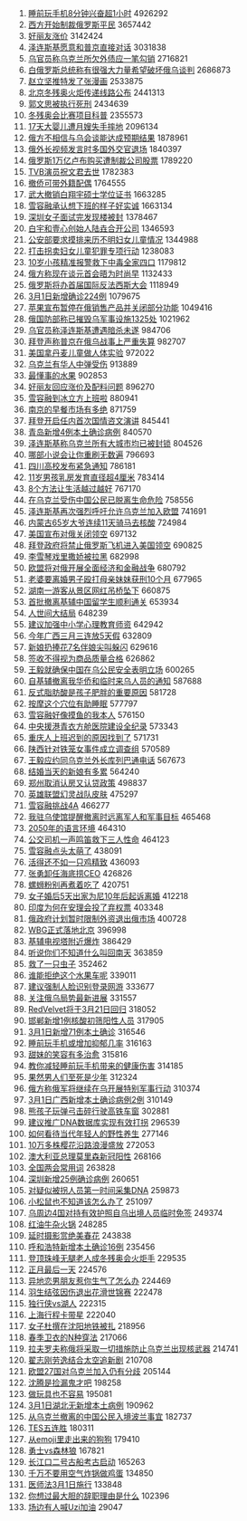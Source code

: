 1. [睡前玩手机8分钟兴奋超1小时](https://s.weibo.com//weibo?q=%E7%9D%A1%E5%89%8D%E7%8E%A9%E6%89%8B%E6%9C%BA8%E5%88%86%E9%92%9F%E5%85%B4%E5%A5%8B%E8%B6%851%E5%B0%8F%E6%97%B6&Refer=top) 4926292
2. [西方开始制裁俄罗斯平民](https://s.weibo.com//weibo?q=%23%E8%A5%BF%E6%96%B9%E5%BC%80%E5%A7%8B%E5%88%B6%E8%A3%81%E4%BF%84%E7%BD%97%E6%96%AF%E5%B9%B3%E6%B0%91%23&Refer=top) 3657442
3. [好丽友涨价](https://s.weibo.com//weibo?q=%E5%A5%BD%E4%B8%BD%E5%8F%8B%E6%B6%A8%E4%BB%B7&Refer=top) 3142424
4. [泽连斯基愿意和普京直接对话](https://s.weibo.com//weibo?q=%23%E6%B3%BD%E8%BF%9E%E6%96%AF%E5%9F%BA%E6%84%BF%E6%84%8F%E5%92%8C%E6%99%AE%E4%BA%AC%E7%9B%B4%E6%8E%A5%E5%AF%B9%E8%AF%9D%23&Refer=top) 3031838
5. [乌官员称乌克兰所欠外债应一笔勾销](https://s.weibo.com//weibo?q=%23%E4%B9%8C%E5%AE%98%E5%91%98%E7%A7%B0%E4%B9%8C%E5%85%8B%E5%85%B0%E6%89%80%E6%AC%A0%E5%A4%96%E5%80%BA%E5%BA%94%E4%B8%80%E7%AC%94%E5%8B%BE%E9%94%80%23&Refer=top) 2716821
6. [白俄罗斯总统称有很强大力量希望破坏俄乌谈判](https://s.weibo.com//weibo?q=%23%E7%99%BD%E4%BF%84%E7%BD%97%E6%96%AF%E6%80%BB%E7%BB%9F%E7%A7%B0%E6%9C%89%E5%BE%88%E5%BC%BA%E5%A4%A7%E5%8A%9B%E9%87%8F%E5%B8%8C%E6%9C%9B%E7%A0%B4%E5%9D%8F%E4%BF%84%E4%B9%8C%E8%B0%88%E5%88%A4%23&Refer=top) 2686873
7. [赵立坚推特发了张漫画](https://s.weibo.com//weibo?q=%23%E8%B5%B5%E7%AB%8B%E5%9D%9A%E6%8E%A8%E7%89%B9%E5%8F%91%E4%BA%86%E5%BC%A0%E6%BC%AB%E7%94%BB%23&Refer=top) 2533875
8. [北京冬残奥火炬传递线路公布](https://s.weibo.com//weibo?q=%23%E5%8C%97%E4%BA%AC%E5%86%AC%E6%AE%8B%E5%A5%A5%E7%81%AB%E7%82%AC%E4%BC%A0%E9%80%92%E7%BA%BF%E8%B7%AF%E5%85%AC%E5%B8%83%23&Refer=top) 2441313
9. [郭文思被执行死刑](https://s.weibo.com//weibo?q=%23%E9%83%AD%E6%96%87%E6%80%9D%E8%A2%AB%E6%89%A7%E8%A1%8C%E6%AD%BB%E5%88%91%23&Refer=top) 2434639
10. [冬残奥会比赛项目科普](https://s.weibo.com//weibo?q=%23%E5%86%AC%E6%AE%8B%E5%A5%A5%E4%BC%9A%E6%AF%94%E8%B5%9B%E9%A1%B9%E7%9B%AE%E7%A7%91%E6%99%AE%23&Refer=top) 2355573
11. [17天大婴儿遭月嫂失手摔地](https://s.weibo.com//weibo?q=%2317%E5%A4%A9%E5%A4%A7%E5%A9%B4%E5%84%BF%E9%81%AD%E6%9C%88%E5%AB%82%E5%A4%B1%E6%89%8B%E6%91%94%E5%9C%B0%23&Refer=top) 2096134
12. [俄方不相信与乌会谈能达成预期结果](https://s.weibo.com//weibo?q=%23%E4%BF%84%E6%96%B9%E4%B8%8D%E7%9B%B8%E4%BF%A1%E4%B8%8E%E4%B9%8C%E4%BC%9A%E8%B0%88%E8%83%BD%E8%BE%BE%E6%88%90%E9%A2%84%E6%9C%9F%E7%BB%93%E6%9E%9C%23&Refer=top) 1878961
13. [俄外长视频发言时多国外交官退场](https://s.weibo.com//weibo?q=%23%E4%BF%84%E5%A4%96%E9%95%BF%E8%A7%86%E9%A2%91%E5%8F%91%E8%A8%80%E6%97%B6%E5%A4%9A%E5%9B%BD%E5%A4%96%E4%BA%A4%E5%AE%98%E9%80%80%E5%9C%BA%23&Refer=top) 1840397
14. [俄罗斯1万亿卢布购买遭制裁公司股票](https://s.weibo.com//weibo?q=%23%E4%BF%84%E7%BD%97%E6%96%AF1%E4%B8%87%E4%BA%BF%E5%8D%A2%E5%B8%83%E8%B4%AD%E4%B9%B0%E9%81%AD%E5%88%B6%E8%A3%81%E5%85%AC%E5%8F%B8%E8%82%A1%E7%A5%A8%23&Refer=top) 1789220
15. [TVB演员祝文君去世](https://s.weibo.com//weibo?q=%23TVB%E6%BC%94%E5%91%98%E7%A5%9D%E6%96%87%E5%90%9B%E5%8E%BB%E4%B8%96%23&Refer=top) 1782383
16. [撤侨可带外籍配偶](https://s.weibo.com//weibo?q=%23%E6%92%A4%E4%BE%A8%E5%8F%AF%E5%B8%A6%E5%A4%96%E7%B1%8D%E9%85%8D%E5%81%B6%23&Refer=top) 1764555
17. [武大撤销白翔宇硕士学位证书](https://s.weibo.com//weibo?q=%E6%AD%A6%E5%A4%A7%E6%92%A4%E9%94%80%E7%99%BD%E7%BF%94%E5%AE%87%E7%A1%95%E5%A3%AB%E5%AD%A6%E4%BD%8D%E8%AF%81%E4%B9%A6&Refer=top) 1663285
18. [雪容融承认想下班的样子好实诚](https://s.weibo.com//weibo?q=%23%E9%9B%AA%E5%AE%B9%E8%9E%8D%E6%89%BF%E8%AE%A4%E6%83%B3%E4%B8%8B%E7%8F%AD%E7%9A%84%E6%A0%B7%E5%AD%90%E5%A5%BD%E5%AE%9E%E8%AF%9A%23&Refer=top) 1663134
19. [深圳女子面试完发现楼被封](https://s.weibo.com//weibo?q=%23%E6%B7%B1%E5%9C%B3%E5%A5%B3%E5%AD%90%E9%9D%A2%E8%AF%95%E5%AE%8C%E5%8F%91%E7%8E%B0%E6%A5%BC%E8%A2%AB%E5%B0%81%23&Refer=top) 1378467
20. [白宇和壹心创始人陆垚合开公司](https://s.weibo.com//weibo?q=%23%E7%99%BD%E5%AE%87%E5%92%8C%E5%A3%B9%E5%BF%83%E5%88%9B%E5%A7%8B%E4%BA%BA%E9%99%86%E5%9E%9A%E5%90%88%E5%BC%80%E5%85%AC%E5%8F%B8%23&Refer=top) 1346593
21. [公安部要求摸排来历不明妇女儿童情况](https://s.weibo.com//weibo?q=%23%E5%85%AC%E5%AE%89%E9%83%A8%E8%A6%81%E6%B1%82%E6%91%B8%E6%8E%92%E6%9D%A5%E5%8E%86%E4%B8%8D%E6%98%8E%E5%A6%87%E5%A5%B3%E5%84%BF%E7%AB%A5%E6%83%85%E5%86%B5%23&Refer=top) 1344988
22. [打击拐卖妇女儿童犯罪专项行动](https://s.weibo.com//weibo?q=%23%E6%89%93%E5%87%BB%E6%8B%90%E5%8D%96%E5%A6%87%E5%A5%B3%E5%84%BF%E7%AB%A5%E7%8A%AF%E7%BD%AA%E4%B8%93%E9%A1%B9%E8%A1%8C%E5%8A%A8%23&Refer=top) 1238083
23. [10岁小孩精准报警救下中毒全家四口](https://s.weibo.com//weibo?q=%2310%E5%B2%81%E5%B0%8F%E5%AD%A9%E7%B2%BE%E5%87%86%E6%8A%A5%E8%AD%A6%E6%95%91%E4%B8%8B%E4%B8%AD%E6%AF%92%E5%85%A8%E5%AE%B6%E5%9B%9B%E5%8F%A3%23&Refer=top) 1179812
24. [俄方称现在谈元首会晤为时尚早](https://s.weibo.com//weibo?q=%23%E4%BF%84%E6%96%B9%E7%A7%B0%E7%8E%B0%E5%9C%A8%E8%B0%88%E5%85%83%E9%A6%96%E4%BC%9A%E6%99%A4%E4%B8%BA%E6%97%B6%E5%B0%9A%E6%97%A9%23&Refer=top) 1132433
25. [俄罗斯将办首届国际反法西斯大会](https://s.weibo.com//weibo?q=%23%E4%BF%84%E7%BD%97%E6%96%AF%E5%B0%86%E5%8A%9E%E9%A6%96%E5%B1%8A%E5%9B%BD%E9%99%85%E5%8F%8D%E6%B3%95%E8%A5%BF%E6%96%AF%E5%A4%A7%E4%BC%9A%23&Refer=top) 1118949
26. [3月1日新增确诊224例](https://s.weibo.com//weibo?q=%233%E6%9C%881%E6%97%A5%E6%96%B0%E5%A2%9E%E7%A1%AE%E8%AF%8A224%E4%BE%8B%23&Refer=top) 1079675
27. [苹果宣布暂停在俄销售产品并关闭部分功能](https://s.weibo.com//weibo?q=%E8%8B%B9%E6%9E%9C%E5%AE%A3%E5%B8%83%E6%9A%82%E5%81%9C%E5%9C%A8%E4%BF%84%E9%94%80%E5%94%AE%E4%BA%A7%E5%93%81%E5%B9%B6%E5%85%B3%E9%97%AD%E9%83%A8%E5%88%86%E5%8A%9F%E8%83%BD&Refer=top) 1049416
28. [俄国防部称已摧毁乌军事设施1325处](https://s.weibo.com//weibo?q=%23%E4%BF%84%E5%9B%BD%E9%98%B2%E9%83%A8%E7%A7%B0%E5%B7%B2%E6%91%A7%E6%AF%81%E4%B9%8C%E5%86%9B%E4%BA%8B%E8%AE%BE%E6%96%BD1325%E5%A4%84%23&Refer=top) 1021962
29. [乌官员称泽连斯基遭遇暗杀未遂](https://s.weibo.com//weibo?q=%23%E4%B9%8C%E5%AE%98%E5%91%98%E7%A7%B0%E6%B3%BD%E8%BF%9E%E6%96%AF%E5%9F%BA%E9%81%AD%E9%81%87%E6%9A%97%E6%9D%80%E6%9C%AA%E9%81%82%23&Refer=top) 984706
30. [拜登声称普京在俄乌战事上严重失算](https://s.weibo.com//weibo?q=%23%E6%8B%9C%E7%99%BB%E5%A3%B0%E7%A7%B0%E6%99%AE%E4%BA%AC%E5%9C%A8%E4%BF%84%E4%B9%8C%E6%88%98%E4%BA%8B%E4%B8%8A%E4%B8%A5%E9%87%8D%E5%A4%B1%E7%AE%97%23&Refer=top) 982707
31. [美国拿丹麦儿童做人体实验](https://s.weibo.com//weibo?q=%23%E7%BE%8E%E5%9B%BD%E6%8B%BF%E4%B8%B9%E9%BA%A6%E5%84%BF%E7%AB%A5%E5%81%9A%E4%BA%BA%E4%BD%93%E5%AE%9E%E9%AA%8C%23&Refer=top) 972022
32. [乌克兰有华人中弹受伤](https://s.weibo.com//weibo?q=%23%E4%B9%8C%E5%85%8B%E5%85%B0%E6%9C%89%E5%8D%8E%E4%BA%BA%E4%B8%AD%E5%BC%B9%E5%8F%97%E4%BC%A4%23&Refer=top) 913889
33. [最懂事的水果](https://s.weibo.com//weibo?q=%E6%9C%80%E6%87%82%E4%BA%8B%E7%9A%84%E6%B0%B4%E6%9E%9C&Refer=top) 902853
34. [好丽友回应涨价及配料问题](https://s.weibo.com//weibo?q=%23%E5%A5%BD%E4%B8%BD%E5%8F%8B%E5%9B%9E%E5%BA%94%E6%B6%A8%E4%BB%B7%E5%8F%8A%E9%85%8D%E6%96%99%E9%97%AE%E9%A2%98%23&Refer=top) 896270
35. [雪容融到冰立方上班啦](https://s.weibo.com//weibo?q=%23%E9%9B%AA%E5%AE%B9%E8%9E%8D%E5%88%B0%E5%86%B0%E7%AB%8B%E6%96%B9%E4%B8%8A%E7%8F%AD%E5%95%A6%23&Refer=top) 880941
36. [南京的早餐市场有多绝](https://s.weibo.com//weibo?q=%23%E5%8D%97%E4%BA%AC%E7%9A%84%E6%97%A9%E9%A4%90%E5%B8%82%E5%9C%BA%E6%9C%89%E5%A4%9A%E7%BB%9D%23&Refer=top) 871759
37. [拜登开启任内首次国情咨文演讲](https://s.weibo.com//weibo?q=%23%E6%8B%9C%E7%99%BB%E5%BC%80%E5%90%AF%E4%BB%BB%E5%86%85%E9%A6%96%E6%AC%A1%E5%9B%BD%E6%83%85%E5%92%A8%E6%96%87%E6%BC%94%E8%AE%B2%23&Refer=top) 845441
38. [青岛新增4例本土确诊病例](https://s.weibo.com//weibo?q=%E9%9D%92%E5%B2%9B%E6%96%B0%E5%A2%9E4%E4%BE%8B%E6%9C%AC%E5%9C%9F%E7%A1%AE%E8%AF%8A%E7%97%85%E4%BE%8B&Refer=top) 840570
39. [泽连斯基称乌克兰所有大城市均已被封锁](https://s.weibo.com//weibo?q=%23%E6%B3%BD%E8%BF%9E%E6%96%AF%E5%9F%BA%E7%A7%B0%E4%B9%8C%E5%85%8B%E5%85%B0%E6%89%80%E6%9C%89%E5%A4%A7%E5%9F%8E%E5%B8%82%E5%9D%87%E5%B7%B2%E8%A2%AB%E5%B0%81%E9%94%81%23&Refer=top) 804526
40. [哪部小说会让你重刷无数遍](https://s.weibo.com//weibo?q=%23%E5%93%AA%E9%83%A8%E5%B0%8F%E8%AF%B4%E4%BC%9A%E8%AE%A9%E4%BD%A0%E9%87%8D%E5%88%B7%E6%97%A0%E6%95%B0%E9%81%8D%23&Refer=top) 796693
41. [四川高校发布紧急通知](https://s.weibo.com//weibo?q=%23%E5%9B%9B%E5%B7%9D%E9%AB%98%E6%A0%A1%E5%8F%91%E5%B8%83%E7%B4%A7%E6%80%A5%E9%80%9A%E7%9F%A5%23&Refer=top) 786181
42. [11岁男孩乳房发育直径超4厘米](https://s.weibo.com//weibo?q=%2311%E5%B2%81%E7%94%B7%E5%AD%A9%E4%B9%B3%E6%88%BF%E5%8F%91%E8%82%B2%E7%9B%B4%E5%BE%84%E8%B6%854%E5%8E%98%E7%B1%B3%23&Refer=top) 783414
43. [8个方法让生活越过越好](https://s.weibo.com//weibo?q=%238%E4%B8%AA%E6%96%B9%E6%B3%95%E8%AE%A9%E7%94%9F%E6%B4%BB%E8%B6%8A%E8%BF%87%E8%B6%8A%E5%A5%BD%23&Refer=top) 767170
44. [在乌克兰受伤中国公民已脱离生命危险](https://s.weibo.com//weibo?q=%E5%9C%A8%E4%B9%8C%E5%85%8B%E5%85%B0%E5%8F%97%E4%BC%A4%E4%B8%AD%E5%9B%BD%E5%85%AC%E6%B0%91%E5%B7%B2%E8%84%B1%E7%A6%BB%E7%94%9F%E5%91%BD%E5%8D%B1%E9%99%A9&Refer=top) 758556
45. [泽连斯基再次强烈呼吁允许乌克兰加入欧盟](https://s.weibo.com//weibo?q=%23%E6%B3%BD%E8%BF%9E%E6%96%AF%E5%9F%BA%E5%86%8D%E6%AC%A1%E5%BC%BA%E7%83%88%E5%91%BC%E5%90%81%E5%85%81%E8%AE%B8%E4%B9%8C%E5%85%8B%E5%85%B0%E5%8A%A0%E5%85%A5%E6%AC%A7%E7%9B%9F%23&Refer=top) 741691
46. [内蒙古65岁大爷连续11天骑马去核酸](https://s.weibo.com//weibo?q=%E5%86%85%E8%92%99%E5%8F%A465%E5%B2%81%E5%A4%A7%E7%88%B7%E8%BF%9E%E7%BB%AD11%E5%A4%A9%E9%AA%91%E9%A9%AC%E5%8E%BB%E6%A0%B8%E9%85%B8&Refer=top) 724984
47. [美国宣布对俄关闭领空](https://s.weibo.com//weibo?q=%E7%BE%8E%E5%9B%BD%E5%AE%A3%E5%B8%83%E5%AF%B9%E4%BF%84%E5%85%B3%E9%97%AD%E9%A2%86%E7%A9%BA&Refer=top) 697132
48. [拜登政府将禁止俄罗斯飞机进入美国领空](https://s.weibo.com//weibo?q=%E6%8B%9C%E7%99%BB%E6%94%BF%E5%BA%9C%E5%B0%86%E7%A6%81%E6%AD%A2%E4%BF%84%E7%BD%97%E6%96%AF%E9%A3%9E%E6%9C%BA%E8%BF%9B%E5%85%A5%E7%BE%8E%E5%9B%BD%E9%A2%86%E7%A9%BA&Refer=top) 690825
49. [李雪琴戏里撒娇被拉黑](https://s.weibo.com//weibo?q=%23%E6%9D%8E%E9%9B%AA%E7%90%B4%E6%88%8F%E9%87%8C%E6%92%92%E5%A8%87%E8%A2%AB%E6%8B%89%E9%BB%91%23&Refer=top) 682998
50. [欧盟将对俄开展全面经济和金融战争](https://s.weibo.com//weibo?q=%23%E6%AC%A7%E7%9B%9F%E5%B0%86%E5%AF%B9%E4%BF%84%E5%BC%80%E5%B1%95%E5%85%A8%E9%9D%A2%E7%BB%8F%E6%B5%8E%E5%92%8C%E9%87%91%E8%9E%8D%E6%88%98%E4%BA%89%23&Refer=top) 680792
51. [老婆要离婚男子殴打母亲妹妹获刑10个月](https://s.weibo.com//weibo?q=%23%E8%80%81%E5%A9%86%E8%A6%81%E7%A6%BB%E5%A9%9A%E7%94%B7%E5%AD%90%E6%AE%B4%E6%89%93%E6%AF%8D%E4%BA%B2%E5%A6%B9%E5%A6%B9%E8%8E%B7%E5%88%9110%E4%B8%AA%E6%9C%88%23&Refer=top) 677965
52. [湖南一游客从景区网红吊桥坠下](https://s.weibo.com//weibo?q=%23%E6%B9%96%E5%8D%97%E4%B8%80%E6%B8%B8%E5%AE%A2%E4%BB%8E%E6%99%AF%E5%8C%BA%E7%BD%91%E7%BA%A2%E5%90%8A%E6%A1%A5%E5%9D%A0%E4%B8%8B%23&Refer=top) 660875
53. [首批撤离基辅中国留学生顺利通关](https://s.weibo.com//weibo?q=%23%E9%A6%96%E6%89%B9%E6%92%A4%E7%A6%BB%E5%9F%BA%E8%BE%85%E4%B8%AD%E5%9B%BD%E7%95%99%E5%AD%A6%E7%94%9F%E9%A1%BA%E5%88%A9%E9%80%9A%E5%85%B3%23&Refer=top) 653934
54. [人世间大结局](https://s.weibo.com//weibo?q=%23%E4%BA%BA%E4%B8%96%E9%97%B4%E5%A4%A7%E7%BB%93%E5%B1%80%23&Refer=top) 648239
55. [建议加强中小学心理教育师资](https://s.weibo.com//weibo?q=%23%E5%BB%BA%E8%AE%AE%E5%8A%A0%E5%BC%BA%E4%B8%AD%E5%B0%8F%E5%AD%A6%E5%BF%83%E7%90%86%E6%95%99%E8%82%B2%E5%B8%88%E8%B5%84%23&Refer=top) 642942
56. [今年广西三月三连放5天假](https://s.weibo.com//weibo?q=%23%E4%BB%8A%E5%B9%B4%E5%B9%BF%E8%A5%BF%E4%B8%89%E6%9C%88%E4%B8%89%E8%BF%9E%E6%94%BE5%E5%A4%A9%E5%81%87%23&Refer=top) 632809
57. [新娘扔捧花7名伴娘尖叫躲闪](https://s.weibo.com//weibo?q=%23%E6%96%B0%E5%A8%98%E6%89%94%E6%8D%A7%E8%8A%B17%E5%90%8D%E4%BC%B4%E5%A8%98%E5%B0%96%E5%8F%AB%E8%BA%B2%E9%97%AA%23&Refer=top) 629616
58. [签收不得视为商品质量合格](https://s.weibo.com//weibo?q=%23%E7%AD%BE%E6%94%B6%E4%B8%8D%E5%BE%97%E8%A7%86%E4%B8%BA%E5%95%86%E5%93%81%E8%B4%A8%E9%87%8F%E5%90%88%E6%A0%BC%23&Refer=top) 626862
59. [王毅就确保中国在乌公民安全表明立场](https://s.weibo.com//weibo?q=%23%E7%8E%8B%E6%AF%85%E5%B0%B1%E7%A1%AE%E4%BF%9D%E4%B8%AD%E5%9B%BD%E5%9C%A8%E4%B9%8C%E5%85%AC%E6%B0%91%E5%AE%89%E5%85%A8%E8%A1%A8%E6%98%8E%E7%AB%8B%E5%9C%BA%23&Refer=top) 600265
60. [自基辅撤离我华侨和临时来乌人员的通知](https://s.weibo.com//weibo?q=%E8%87%AA%E5%9F%BA%E8%BE%85%E6%92%A4%E7%A6%BB%E6%88%91%E5%8D%8E%E4%BE%A8%E5%92%8C%E4%B8%B4%E6%97%B6%E6%9D%A5%E4%B9%8C%E4%BA%BA%E5%91%98%E7%9A%84%E9%80%9A%E7%9F%A5&Refer=top) 587688
61. [反式脂肪酸是孩子肥胖的重要原因](https://s.weibo.com//weibo?q=%23%E5%8F%8D%E5%BC%8F%E8%84%82%E8%82%AA%E9%85%B8%E6%98%AF%E5%AD%A9%E5%AD%90%E8%82%A5%E8%83%96%E7%9A%84%E9%87%8D%E8%A6%81%E5%8E%9F%E5%9B%A0%23&Refer=top) 581728
62. [按摩这个穴位有助睡眠](https://s.weibo.com//weibo?q=%23%E6%8C%89%E6%91%A9%E8%BF%99%E4%B8%AA%E7%A9%B4%E4%BD%8D%E6%9C%89%E5%8A%A9%E7%9D%A1%E7%9C%A0%23&Refer=top) 577797
63. [雪容融好像摸鱼的我本人](https://s.weibo.com//weibo?q=%23%E9%9B%AA%E5%AE%B9%E8%9E%8D%E5%A5%BD%E5%83%8F%E6%91%B8%E9%B1%BC%E7%9A%84%E6%88%91%E6%9C%AC%E4%BA%BA%23&Refer=top) 576150
64. [中央援港青衣方舱医院建设全纪录](https://s.weibo.com//weibo?q=%E4%B8%AD%E5%A4%AE%E6%8F%B4%E6%B8%AF%E9%9D%92%E8%A1%A3%E6%96%B9%E8%88%B1%E5%8C%BB%E9%99%A2%E5%BB%BA%E8%AE%BE%E5%85%A8%E7%BA%AA%E5%BD%95&Refer=top) 573343
65. [重庆人上班迟到的原因找到了](https://s.weibo.com//weibo?q=%23%E9%87%8D%E5%BA%86%E4%BA%BA%E4%B8%8A%E7%8F%AD%E8%BF%9F%E5%88%B0%E7%9A%84%E5%8E%9F%E5%9B%A0%E6%89%BE%E5%88%B0%E4%BA%86%23&Refer=top) 571731
66. [陕西针对铁笼女事件成立调查组](https://s.weibo.com//weibo?q=%23%E9%99%95%E8%A5%BF%E9%92%88%E5%AF%B9%E9%93%81%E7%AC%BC%E5%A5%B3%E4%BA%8B%E4%BB%B6%E6%88%90%E7%AB%8B%E8%B0%83%E6%9F%A5%E7%BB%84%23&Refer=top) 570589
67. [王毅应约同乌克兰外长库列巴通电话](https://s.weibo.com//weibo?q=%E7%8E%8B%E6%AF%85%E5%BA%94%E7%BA%A6%E5%90%8C%E4%B9%8C%E5%85%8B%E5%85%B0%E5%A4%96%E9%95%BF%E5%BA%93%E5%88%97%E5%B7%B4%E9%80%9A%E7%94%B5%E8%AF%9D&Refer=top) 567673
68. [结婚当天的新娘有多累](https://s.weibo.com//weibo?q=%23%E7%BB%93%E5%A9%9A%E5%BD%93%E5%A4%A9%E7%9A%84%E6%96%B0%E5%A8%98%E6%9C%89%E5%A4%9A%E7%B4%AF%23&Refer=top) 564240
69. [郑州取消认房又认贷政策](https://s.weibo.com//weibo?q=%23%E9%83%91%E5%B7%9E%E5%8F%96%E6%B6%88%E8%AE%A4%E6%88%BF%E5%8F%88%E8%AE%A4%E8%B4%B7%E6%94%BF%E7%AD%96%23&Refer=top) 498837
70. [英雄联盟幻灵战队皮肤](https://s.weibo.com//weibo?q=%23%E8%8B%B1%E9%9B%84%E8%81%94%E7%9B%9F%E5%B9%BB%E7%81%B5%E6%88%98%E9%98%9F%E7%9A%AE%E8%82%A4%23&Refer=top) 475297
71. [雪容融挑战4A](https://s.weibo.com//weibo?q=%23%E9%9B%AA%E5%AE%B9%E8%9E%8D%E6%8C%91%E6%88%984A%23&Refer=top) 466277
72. [我驻乌使馆提醒撤离时远离军人和军事目标](https://s.weibo.com//weibo?q=%23%E6%88%91%E9%A9%BB%E4%B9%8C%E4%BD%BF%E9%A6%86%E6%8F%90%E9%86%92%E6%92%A4%E7%A6%BB%E6%97%B6%E8%BF%9C%E7%A6%BB%E5%86%9B%E4%BA%BA%E5%92%8C%E5%86%9B%E4%BA%8B%E7%9B%AE%E6%A0%87%23&Refer=top) 465468
73. [2050年的语言环境](https://s.weibo.com//weibo?q=2050%E5%B9%B4%E7%9A%84%E8%AF%AD%E8%A8%80%E7%8E%AF%E5%A2%83&Refer=top) 464310
74. [公交司机一声鸣笛救下三人性命](https://s.weibo.com//weibo?q=%23%E5%85%AC%E4%BA%A4%E5%8F%B8%E6%9C%BA%E4%B8%80%E5%A3%B0%E9%B8%A3%E7%AC%9B%E6%95%91%E4%B8%8B%E4%B8%89%E4%BA%BA%E6%80%A7%E5%91%BD%23&Refer=top) 464123
75. [雪容融点头太萌了](https://s.weibo.com//weibo?q=%23%E9%9B%AA%E5%AE%B9%E8%9E%8D%E7%82%B9%E5%A4%B4%E5%A4%AA%E8%90%8C%E4%BA%86%23&Refer=top) 438091
76. [活得还不如一只鸡精致](https://s.weibo.com//weibo?q=%23%E6%B4%BB%E5%BE%97%E8%BF%98%E4%B8%8D%E5%A6%82%E4%B8%80%E5%8F%AA%E9%B8%A1%E7%B2%BE%E8%87%B4%23&Refer=top) 436093
77. [张勇卸任海底捞CEO](https://s.weibo.com//weibo?q=%23%E5%BC%A0%E5%8B%87%E5%8D%B8%E4%BB%BB%E6%B5%B7%E5%BA%95%E6%8D%9ECEO%23&Refer=top) 426826
78. [螺蛳粉别再煮着吃了](https://s.weibo.com//weibo?q=%E8%9E%BA%E8%9B%B3%E7%B2%89%E5%88%AB%E5%86%8D%E7%85%AE%E7%9D%80%E5%90%83%E4%BA%86&Refer=top) 420751
79. [女子婚后5天出家为尼10年后起诉离婚](https://s.weibo.com//weibo?q=%23%E5%A5%B3%E5%AD%90%E5%A9%9A%E5%90%8E5%E5%A4%A9%E5%87%BA%E5%AE%B6%E4%B8%BA%E5%B0%BC10%E5%B9%B4%E5%90%8E%E8%B5%B7%E8%AF%89%E7%A6%BB%E5%A9%9A%23&Refer=top) 412218
80. [印度为何在安理会投了弃权票](https://s.weibo.com//weibo?q=%23%E5%8D%B0%E5%BA%A6%E4%B8%BA%E4%BD%95%E5%9C%A8%E5%AE%89%E7%90%86%E4%BC%9A%E6%8A%95%E4%BA%86%E5%BC%83%E6%9D%83%E7%A5%A8%23&Refer=top) 403348
81. [俄政府计划暂时限制外资退出俄市场](https://s.weibo.com//weibo?q=%23%E4%BF%84%E6%94%BF%E5%BA%9C%E8%AE%A1%E5%88%92%E6%9A%82%E6%97%B6%E9%99%90%E5%88%B6%E5%A4%96%E8%B5%84%E9%80%80%E5%87%BA%E4%BF%84%E5%B8%82%E5%9C%BA%23&Refer=top) 400728
82. [WBG正式落地北京](https://s.weibo.com//weibo?q=%23WBG%E6%AD%A3%E5%BC%8F%E8%90%BD%E5%9C%B0%E5%8C%97%E4%BA%AC%23&Refer=top) 396998
83. [基辅电视塔附近爆炸](https://s.weibo.com//weibo?q=%23%E5%9F%BA%E8%BE%85%E7%94%B5%E8%A7%86%E5%A1%94%E9%99%84%E8%BF%91%E7%88%86%E7%82%B8%23&Refer=top) 386429
84. [听说你们不知道什么叫回南天](https://s.weibo.com//weibo?q=%E5%90%AC%E8%AF%B4%E4%BD%A0%E4%BB%AC%E4%B8%8D%E7%9F%A5%E9%81%93%E4%BB%80%E4%B9%88%E5%8F%AB%E5%9B%9E%E5%8D%97%E5%A4%A9&Refer=top) 363859
85. [救了一只虫子](https://s.weibo.com//weibo?q=%23%E6%95%91%E4%BA%86%E4%B8%80%E5%8F%AA%E8%99%AB%E5%AD%90%23&Refer=top) 352462
86. [谁能拒绝这个水果车呢](https://s.weibo.com//weibo?q=%23%E8%B0%81%E8%83%BD%E6%8B%92%E7%BB%9D%E8%BF%99%E4%B8%AA%E6%B0%B4%E6%9E%9C%E8%BD%A6%E5%91%A2%23&Refer=top) 339011
87. [建议强制人脸识别登录网游](https://s.weibo.com//weibo?q=%23%E5%BB%BA%E8%AE%AE%E5%BC%BA%E5%88%B6%E4%BA%BA%E8%84%B8%E8%AF%86%E5%88%AB%E7%99%BB%E5%BD%95%E7%BD%91%E6%B8%B8%23&Refer=top) 333677
88. [关注俄乌局势最新进展](https://s.weibo.com//weibo?q=%23%E5%85%B3%E6%B3%A8%E4%BF%84%E4%B9%8C%E5%B1%80%E5%8A%BF%E6%9C%80%E6%96%B0%E8%BF%9B%E5%B1%95%23&Refer=top) 331557
89. [RedVelvet将于3月21日回归](https://s.weibo.com//weibo?q=%23RedVelvet%E5%B0%86%E4%BA%8E3%E6%9C%8821%E6%97%A5%E5%9B%9E%E5%BD%92%23&Refer=top) 318052
90. [邯郸新增1例核酸初筛阳性人员](https://s.weibo.com//weibo?q=%23%E9%82%AF%E9%83%B8%E6%96%B0%E5%A2%9E1%E4%BE%8B%E6%A0%B8%E9%85%B8%E5%88%9D%E7%AD%9B%E9%98%B3%E6%80%A7%E4%BA%BA%E5%91%98%23&Refer=top) 317905
91. [3月1日新增71例本土确诊](https://s.weibo.com//weibo?q=%233%E6%9C%881%E6%97%A5%E6%96%B0%E5%A2%9E71%E4%BE%8B%E6%9C%AC%E5%9C%9F%E7%A1%AE%E8%AF%8A%23&Refer=top) 316546
92. [睡前玩手机或增加抑郁几率](https://s.weibo.com//weibo?q=%23%E7%9D%A1%E5%89%8D%E7%8E%A9%E6%89%8B%E6%9C%BA%E6%88%96%E5%A2%9E%E5%8A%A0%E6%8A%91%E9%83%81%E5%87%A0%E7%8E%87%23&Refer=top) 316163
93. [甜妹的笑容有多治愈](https://s.weibo.com//weibo?q=%23%E7%94%9C%E5%A6%B9%E7%9A%84%E7%AC%91%E5%AE%B9%E6%9C%89%E5%A4%9A%E6%B2%BB%E6%84%88%23&Refer=top) 315816
94. [教你减轻睡前玩手机带来的健康伤害](https://s.weibo.com//weibo?q=%23%E6%95%99%E4%BD%A0%E5%87%8F%E8%BD%BB%E7%9D%A1%E5%89%8D%E7%8E%A9%E6%89%8B%E6%9C%BA%E5%B8%A6%E6%9D%A5%E7%9A%84%E5%81%A5%E5%BA%B7%E4%BC%A4%E5%AE%B3%23&Refer=top) 314185
95. [果然男人们至死是少年](https://s.weibo.com//weibo?q=%23%E6%9E%9C%E7%84%B6%E7%94%B7%E4%BA%BA%E4%BB%AC%E8%87%B3%E6%AD%BB%E6%98%AF%E5%B0%91%E5%B9%B4%23&Refer=top) 312324
96. [俄方称俄军将继续在乌开展特别军事行动](https://s.weibo.com//weibo?q=%23%E4%BF%84%E6%96%B9%E7%A7%B0%E4%BF%84%E5%86%9B%E5%B0%86%E7%BB%A7%E7%BB%AD%E5%9C%A8%E4%B9%8C%E5%BC%80%E5%B1%95%E7%89%B9%E5%88%AB%E5%86%9B%E4%BA%8B%E8%A1%8C%E5%8A%A8%23&Refer=top) 310374
97. [3月1日广西新增本土确诊病例2例](https://s.weibo.com//weibo?q=%233%E6%9C%881%E6%97%A5%E5%B9%BF%E8%A5%BF%E6%96%B0%E5%A2%9E%E6%9C%AC%E5%9C%9F%E7%A1%AE%E8%AF%8A%E7%97%85%E4%BE%8B2%E4%BE%8B%23&Refer=top) 310149
98. [熊孩子玩弹弓击碎行驶高铁车窗](https://s.weibo.com//weibo?q=%23%E7%86%8A%E5%AD%A9%E5%AD%90%E7%8E%A9%E5%BC%B9%E5%BC%93%E5%87%BB%E7%A2%8E%E8%A1%8C%E9%A9%B6%E9%AB%98%E9%93%81%E8%BD%A6%E7%AA%97%23&Refer=top) 302881
99. [建议推广DNA数据库实现有效打拐](https://s.weibo.com//weibo?q=%23%E5%BB%BA%E8%AE%AE%E6%8E%A8%E5%B9%BFDNA%E6%95%B0%E6%8D%AE%E5%BA%93%E5%AE%9E%E7%8E%B0%E6%9C%89%E6%95%88%E6%89%93%E6%8B%90%23&Refer=top) 296539
100. [如何看待当代年轻人的野性养生](https://s.weibo.com//weibo?q=%23%E5%A6%82%E4%BD%95%E7%9C%8B%E5%BE%85%E5%BD%93%E4%BB%A3%E5%B9%B4%E8%BD%BB%E4%BA%BA%E7%9A%84%E9%87%8E%E6%80%A7%E5%85%BB%E7%94%9F%23&Refer=top) 277146
101. [10万多株樱花沿路浪漫盛放](https://s.weibo.com//weibo?q=%2310%E4%B8%87%E5%A4%9A%E6%A0%AA%E6%A8%B1%E8%8A%B1%E6%B2%BF%E8%B7%AF%E6%B5%AA%E6%BC%AB%E7%9B%9B%E6%94%BE%23&Refer=top) 272053
102. [澳大利亚总理莫里森新冠阳性](https://s.weibo.com//weibo?q=%23%E6%BE%B3%E5%A4%A7%E5%88%A9%E4%BA%9A%E6%80%BB%E7%90%86%E8%8E%AB%E9%87%8C%E6%A3%AE%E6%96%B0%E5%86%A0%E9%98%B3%E6%80%A7%23&Refer=top) 268166
103. [全国两会常用词](https://s.weibo.com//weibo?q=%E5%85%A8%E5%9B%BD%E4%B8%A4%E4%BC%9A%E5%B8%B8%E7%94%A8%E8%AF%8D&Refer=top) 263828
104. [深圳新增25例确诊病例](https://s.weibo.com//weibo?q=%23%E6%B7%B1%E5%9C%B3%E6%96%B0%E5%A2%9E25%E4%BE%8B%E7%A1%AE%E8%AF%8A%E7%97%85%E4%BE%8B%23&Refer=top) 260651
105. [对疑似被拐人员第一时间采集DNA](https://s.weibo.com//weibo?q=%23%E5%AF%B9%E7%96%91%E4%BC%BC%E8%A2%AB%E6%8B%90%E4%BA%BA%E5%91%98%E7%AC%AC%E4%B8%80%E6%97%B6%E9%97%B4%E9%87%87%E9%9B%86DNA%23&Refer=top) 259873
106. [小松鼠也不知道该怎么办了](https://s.weibo.com//weibo?q=%23%E5%B0%8F%E6%9D%BE%E9%BC%A0%E4%B9%9F%E4%B8%8D%E7%9F%A5%E9%81%93%E8%AF%A5%E6%80%8E%E4%B9%88%E5%8A%9E%E4%BA%86%23&Refer=top) 251097
107. [乌周边4国对持有效护照自乌出境人员临时免签](https://s.weibo.com//weibo?q=%23%E4%B9%8C%E5%91%A8%E8%BE%B94%E5%9B%BD%E5%AF%B9%E6%8C%81%E6%9C%89%E6%95%88%E6%8A%A4%E7%85%A7%E8%87%AA%E4%B9%8C%E5%87%BA%E5%A2%83%E4%BA%BA%E5%91%98%E4%B8%B4%E6%97%B6%E5%85%8D%E7%AD%BE%23&Refer=top) 249374
108. [红油牛杂火锅](https://s.weibo.com//weibo?q=%E7%BA%A2%E6%B2%B9%E7%89%9B%E6%9D%82%E7%81%AB%E9%94%85&Refer=top) 248285
109. [延时摄影赏绝美春花](https://s.weibo.com//weibo?q=%23%E5%BB%B6%E6%97%B6%E6%91%84%E5%BD%B1%E8%B5%8F%E7%BB%9D%E7%BE%8E%E6%98%A5%E8%8A%B1%23&Refer=top) 243838
110. [呼和浩特新增本土确诊16例](https://s.weibo.com//weibo?q=%23%E5%91%BC%E5%92%8C%E6%B5%A9%E7%89%B9%E6%96%B0%E5%A2%9E%E6%9C%AC%E5%9C%9F%E7%A1%AE%E8%AF%8A16%E4%BE%8B%23&Refer=top) 235456
111. [登顶珠峰无腿老人成冬残奥会火炬手](https://s.weibo.com//weibo?q=%23%E7%99%BB%E9%A1%B6%E7%8F%A0%E5%B3%B0%E6%97%A0%E8%85%BF%E8%80%81%E4%BA%BA%E6%88%90%E5%86%AC%E6%AE%8B%E5%A5%A5%E4%BC%9A%E7%81%AB%E7%82%AC%E6%89%8B%23&Refer=top) 229535
112. [正月最后一天](https://s.weibo.com//weibo?q=%23%E6%AD%A3%E6%9C%88%E6%9C%80%E5%90%8E%E4%B8%80%E5%A4%A9%23&Refer=top) 224576
113. [异地恋男朋友惹你生气了怎么办](https://s.weibo.com//weibo?q=%23%E5%BC%82%E5%9C%B0%E6%81%8B%E7%94%B7%E6%9C%8B%E5%8F%8B%E6%83%B9%E4%BD%A0%E7%94%9F%E6%B0%94%E4%BA%86%E6%80%8E%E4%B9%88%E5%8A%9E%23&Refer=top) 224469
114. [羽生结弦因伤退出花滑世锦赛](https://s.weibo.com//weibo?q=%23%E7%BE%BD%E7%94%9F%E7%BB%93%E5%BC%A6%E5%9B%A0%E4%BC%A4%E9%80%80%E5%87%BA%E8%8A%B1%E6%BB%91%E4%B8%96%E9%94%A6%E8%B5%9B%23&Refer=top) 222478
115. [独行侠vs湖人](https://s.weibo.com//weibo?q=%23%E7%8B%AC%E8%A1%8C%E4%BE%A0vs%E6%B9%96%E4%BA%BA%23&Refer=top) 222315
116. [上海行程卡带星](https://s.weibo.com//weibo?q=%23%E4%B8%8A%E6%B5%B7%E8%A1%8C%E7%A8%8B%E5%8D%A1%E5%B8%A6%E6%98%9F%23&Refer=top) 222040
117. [女子杜撰在沈阳地铁被扎](https://s.weibo.com//weibo?q=%23%E5%A5%B3%E5%AD%90%E6%9D%9C%E6%92%B0%E5%9C%A8%E6%B2%88%E9%98%B3%E5%9C%B0%E9%93%81%E8%A2%AB%E6%89%8E%23&Refer=top) 218956
118. [春季卫衣的N种穿法](https://s.weibo.com//weibo?q=%23%E6%98%A5%E5%AD%A3%E5%8D%AB%E8%A1%A3%E7%9A%84N%E7%A7%8D%E7%A9%BF%E6%B3%95%23&Refer=top) 217066
119. [拉夫罗夫称俄将采取一切措施防止乌克兰出现核武器](https://s.weibo.com//weibo?q=%23%E6%8B%89%E5%A4%AB%E7%BD%97%E5%A4%AB%E7%A7%B0%E4%BF%84%E5%B0%86%E9%87%87%E5%8F%96%E4%B8%80%E5%88%87%E6%8E%AA%E6%96%BD%E9%98%B2%E6%AD%A2%E4%B9%8C%E5%85%8B%E5%85%B0%E5%87%BA%E7%8E%B0%E6%A0%B8%E6%AD%A6%E5%99%A8%23&Refer=top) 214741
120. [翟志刚劳逸结合太空追新剧](https://s.weibo.com//weibo?q=%23%E7%BF%9F%E5%BF%97%E5%88%9A%E5%8A%B3%E9%80%B8%E7%BB%93%E5%90%88%E5%A4%AA%E7%A9%BA%E8%BF%BD%E6%96%B0%E5%89%A7%23&Refer=top) 210708
121. [欧盟27国对乌克兰加入仍有分歧](https://s.weibo.com//weibo?q=%23%E6%AC%A7%E7%9B%9F27%E5%9B%BD%E5%AF%B9%E4%B9%8C%E5%85%8B%E5%85%B0%E5%8A%A0%E5%85%A5%E4%BB%8D%E6%9C%89%E5%88%86%E6%AD%A7%23&Refer=top) 205144
122. [沈腾是捡漏鬼才吧](https://s.weibo.com//weibo?q=%23%E6%B2%88%E8%85%BE%E6%98%AF%E6%8D%A1%E6%BC%8F%E9%AC%BC%E6%89%8D%E5%90%A7%23&Refer=top) 198258
123. [做玩具也不容易](https://s.weibo.com//weibo?q=%23%E5%81%9A%E7%8E%A9%E5%85%B7%E4%B9%9F%E4%B8%8D%E5%AE%B9%E6%98%93%23&Refer=top) 195081
124. [3月1日湖北无新增本土病例](https://s.weibo.com//weibo?q=%233%E6%9C%881%E6%97%A5%E6%B9%96%E5%8C%97%E6%97%A0%E6%96%B0%E5%A2%9E%E6%9C%AC%E5%9C%9F%E7%97%85%E4%BE%8B%23&Refer=top) 190962
125. [从乌克兰撤离的中国公民入境波兰事宜](https://s.weibo.com//weibo?q=%23%E4%BB%8E%E4%B9%8C%E5%85%8B%E5%85%B0%E6%92%A4%E7%A6%BB%E7%9A%84%E4%B8%AD%E5%9B%BD%E5%85%AC%E6%B0%91%E5%85%A5%E5%A2%83%E6%B3%A2%E5%85%B0%E4%BA%8B%E5%AE%9C%23&Refer=top) 182737
126. [TES五连胜](https://s.weibo.com//weibo?q=TES%E4%BA%94%E8%BF%9E%E8%83%9C&Refer=top) 180311
127. [从emoji里走出来的狗狗](https://s.weibo.com//weibo?q=%23%E4%BB%8Eemoji%E9%87%8C%E8%B5%B0%E5%87%BA%E6%9D%A5%E7%9A%84%E7%8B%97%E7%8B%97%23&Refer=top) 179410
128. [勇士vs森林狼](https://s.weibo.com//weibo?q=%23%E5%8B%87%E5%A3%ABvs%E6%A3%AE%E6%9E%97%E7%8B%BC%23&Refer=top) 167821
129. [长江口二号古船考古启动](https://s.weibo.com//weibo?q=%E9%95%BF%E6%B1%9F%E5%8F%A3%E4%BA%8C%E5%8F%B7%E5%8F%A4%E8%88%B9%E8%80%83%E5%8F%A4%E5%90%AF%E5%8A%A8&Refer=top) 165263
130. [千万不要用空气炸锅做鸡蛋](https://s.weibo.com//weibo?q=%23%E5%8D%83%E4%B8%87%E4%B8%8D%E8%A6%81%E7%94%A8%E7%A9%BA%E6%B0%94%E7%82%B8%E9%94%85%E5%81%9A%E9%B8%A1%E8%9B%8B%23&Refer=top) 134850
131. [医师法3月1日施行](https://s.weibo.com//weibo?q=%23%E5%8C%BB%E5%B8%88%E6%B3%953%E6%9C%881%E6%97%A5%E6%96%BD%E8%A1%8C%23&Refer=top) 133848
132. [你想过最大胆的辞职理由是什么](https://s.weibo.com//weibo?q=%23%E4%BD%A0%E6%83%B3%E8%BF%87%E6%9C%80%E5%A4%A7%E8%83%86%E7%9A%84%E8%BE%9E%E8%81%8C%E7%90%86%E7%94%B1%E6%98%AF%E4%BB%80%E4%B9%88%23&Refer=top) 102396
133. [场边有人喊Uzi加油](https://s.weibo.com//weibo?q=%E5%9C%BA%E8%BE%B9%E6%9C%89%E4%BA%BA%E5%96%8AUzi%E5%8A%A0%E6%B2%B9&Refer=top) 29047
